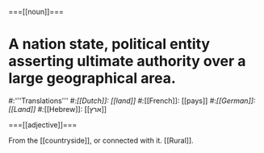 ===[[noun]]===

# A nation state, political entity asserting ultimate authority over a large geographical area.
#:'''Translations'''
#:*[[Dutch]]: [[land]]
#:*[[French]]: [[pays]]
#:*[[German]]: [[Land]]
#:*[[Hebrew]]: [[ארץ]]

===[[adjective]]===

From the [[countryside]], or connected with it. [[Rural]].